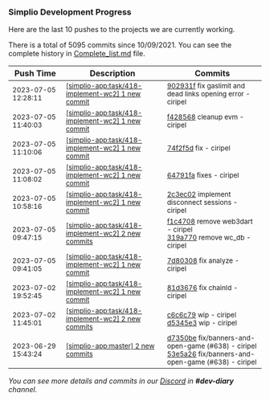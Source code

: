 
### Simplio Development Progress

Here are the last 10 pushes to the projects we are currently working.

There is a total of 5095 commits since 10/09/2021. You can see the complete history in
 [Complete_list.md](Complete_list.md) file.

| Push Time | Description | Commits |
| --- | --- | --- |
| <sub>2023-07-05 12:28:11</sub> | <sub>[[simplio-app:task/418-implement-wc2] 1 new commit](https://github.com/SimplioOfficial/simplio-app/commit/902931f1ec507418a66ef1fdec5523542c08ce7e)</sub> | <sub>[902931f](https://github.com/SimplioOfficial/simplio-app/commit/902931f1ec507418a66ef1fdec5523542c08ce7e) fix gaslimit and dead links opening error - ciripel</sub> |
| <sub>2023-07-05 11:40:03</sub> | <sub>[[simplio-app:task/418-implement-wc2] 1 new commit](https://github.com/SimplioOfficial/simplio-app/commit/f42856866d3fc8ab47c6e9a343a2ffc744c64d89)</sub> | <sub>[f428568](https://github.com/SimplioOfficial/simplio-app/commit/f42856866d3fc8ab47c6e9a343a2ffc744c64d89) cleanup evm - ciripel</sub> |
| <sub>2023-07-05 11:10:06</sub> | <sub>[[simplio-app:task/418-implement-wc2] 1 new commit](https://github.com/SimplioOfficial/simplio-app/commit/74f2f5d73d531026a4180ec76329c1383266820e)</sub> | <sub>[74f2f5d](https://github.com/SimplioOfficial/simplio-app/commit/74f2f5d73d531026a4180ec76329c1383266820e) fix - ciripel</sub> |
| <sub>2023-07-05 11:08:02</sub> | <sub>[[simplio-app:task/418-implement-wc2] 1 new commit](https://github.com/SimplioOfficial/simplio-app/commit/64791fab616319cea7665da304069bac6e52a2c5)</sub> | <sub>[64791fa](https://github.com/SimplioOfficial/simplio-app/commit/64791fab616319cea7665da304069bac6e52a2c5) fixes - ciripel</sub> |
| <sub>2023-07-05 10:58:16</sub> | <sub>[[simplio-app:task/418-implement-wc2] 1 new commit](https://github.com/SimplioOfficial/simplio-app/commit/2c3ec028f9a5dce2b99a1481ae74041e0f9dfdaa)</sub> | <sub>[2c3ec02](https://github.com/SimplioOfficial/simplio-app/commit/2c3ec028f9a5dce2b99a1481ae74041e0f9dfdaa) implement disconnect sessions - ciripel</sub> |
| <sub>2023-07-05 09:47:15</sub> | <sub>[[simplio-app:task/418-implement-wc2] 2 new commits](https://github.com/SimplioOfficial/simplio-app/compare/7d80308b7e2c...319a77057640)</sub> | <sub>[f1c4708](https://github.com/SimplioOfficial/simplio-app/commit/f1c47086e4380b88880623b72e84a756ad14bf2c) remove web3dart - ciripel<br>[319a770](https://github.com/SimplioOfficial/simplio-app/commit/319a77057640481d7776f0e3688e14d79aa2bd69) remove wc_db - ciripel</sub> |
| <sub>2023-07-05 09:41:05</sub> | <sub>[[simplio-app:task/418-implement-wc2] 1 new commit](https://github.com/SimplioOfficial/simplio-app/commit/7d80308b7e2cef4b2fb0a5a564f3c733173e5ce0)</sub> | <sub>[7d80308](https://github.com/SimplioOfficial/simplio-app/commit/7d80308b7e2cef4b2fb0a5a564f3c733173e5ce0) fix analyze - ciripel</sub> |
| <sub>2023-07-02 19:52:45</sub> | <sub>[[simplio-app:task/418-implement-wc2] 1 new commit](https://github.com/SimplioOfficial/simplio-app/commit/81d3676d0a6db4c2d32aa1442cbc3a3678e6e83f)</sub> | <sub>[81d3676](https://github.com/SimplioOfficial/simplio-app/commit/81d3676d0a6db4c2d32aa1442cbc3a3678e6e83f) fix chainId - ciripel</sub> |
| <sub>2023-07-02 11:45:01</sub> | <sub>[[simplio-app:task/418-implement-wc2] 2 new commits](https://github.com/SimplioOfficial/simplio-app/compare/c6c6c79edc0b^...d5345e38a86b)</sub> | <sub>[c6c6c79](https://github.com/SimplioOfficial/simplio-app/commit/c6c6c79edc0ba6e29151cebeb06fa25e0f283cd0) wip - ciripel<br>[d5345e3](https://github.com/SimplioOfficial/simplio-app/commit/d5345e38a86b5a8acfba3e9ea59d24320cbb56ff) wip - ciripel</sub> |
| <sub>2023-06-29 15:43:24</sub> | <sub>[[simplio-app:master] 2 new commits](https://github.com/SimplioOfficial/simplio-app/compare/a97588c3cc81...53e5a26e500b)</sub> | <sub>[d7350be](https://github.com/SimplioOfficial/simplio-app/commit/d7350bea064130c35e9ebf3bafb3f12f90ed7e80) fix/banners-and-open-game (#638) - ciripel<br>[53e5a26](https://github.com/SimplioOfficial/simplio-app/commit/53e5a26e500b4e9d14f810c578719fe5e42de37a) fix/banners-and-open-game (#638) - ciripel</sub> |

_You can see more details and commits in our [Discord](https://discord.gg/aKhjuwZmdP) in **#dev-diary** channel._
